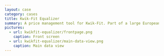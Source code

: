 ```yaml
---
layout: case
category: cases
title: Kwik-Fit Equalizer
summary: A price management tool for Kwik-Fit. Part of a large European car garage conglomerate. 
pictures:
  - url: kwikfit-equalizer/frontpage.png
    caption: Front screen
  - url: kwikfit-equalizer/main-data-view.png
    caption: Main data view
---
```

